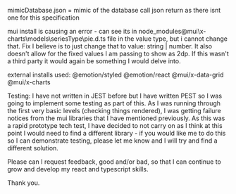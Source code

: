 mimicDatabase.json = mimic of the database call json return as there isnt one for this specification

mui install is causing an error - can see its in node_modules\@mui\x-charts\models\seriesType\pie.d.ts file in the value type, but i cannot change that. Fix I believe is to just change that to value: string | number. It also doesn't allow for the fixed values I am passing to show as 2dp. If this wasn't a third party it would again be something I would delve into.

external installs used:
@emotion/styled
@emotion/react
@mui/x-data-grid
@mui/x-charts

Testing:
I have not written in JEST before but I have written PEST so I was going to implement some testing as part of this. As I was running through the first very basic levels (checking things rendered), I was getting failure notices from the mui libraries that I have mentioned previously. As this was a rapid prototype tech test, I have decided to not carry on as I think at this point I would need to find a different library - if you would like me to do this so I can demonstrate testing, please let me know and I will try and find a different solution. 

Please can I request feedback, good and/or bad, so that I can continue to grow and develop my react and typescript skills.

Thank you.